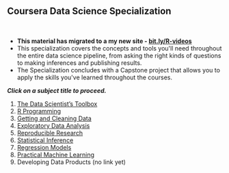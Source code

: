 <h2>Coursera Data Science Specialization</h2>
&nbsp;
<ul>
	<li class="large-text byline"><strong>This material has migrated to a my new site - <a href="https://rcasts.wordpress.com/" target="_blank">bit.ly/R-videos</a></strong></li>
	<li class="large-text byline">This specialization covers the concepts and tools you'll need throughout the entire data science pipeline, from asking the right kinds of questions to making inferences and publishing results.</li>
	<li class="large-text byline">The Specialization concludes<span class="short-description-more hide"> with a Capstone project that allows you to apply the skills you've learned throughout the courses.</span></li>
</ul>
<p class="large-text byline"><em><strong>Click on a subject title to proceed.</strong></em></p>

<ol>
	<li><a title="Data Scientist’s Toolbox (Data Science 1)" href="https://rcasts.wordpress.com/coursera/data-scientists-toolkit/" target="_blank">The Data Scientist’s Toolbox</a></li>
	<li><a title="R Programming (Data Science 2)" href="https://rcasts.wordpress.com/coursera/r-programming/" target="_blank">R Programming</a></li>
	<li><a title="Getting and Cleaning Data (Data Science 3)" href="https://rcasts.wordpress.com/coursera/getting-and-cleaning-data/">Getting and Cleaning Data</a></li>
	<li><a href="https://rcasts.wordpress.com/coursera/exploratory-data-analysis/" target="_blank">Exploratory Data Analysis</a></li>
	<li><a href="https://rcasts.wordpress.com/coursera/reproducibleresearch/" target="_blank">Reproducible Research</a></li>
	<li><a href="https://rcasts.wordpress.com/coursera/statistical-inference/" target="_blank">Statistical Inference</a></li>
	<li><a href="https://rcasts.wordpress.com/coursera/regression/" target="_blank">Regression Models</a></li>
	<li><a href="https://rcasts.wordpress.com/coursera/practical-machine-learning/" target="_blank">Practical Machine Learning</a></li>
	<li>Developing Data Products (no link yet)</li>
</ol>
<p class="large-text byline"></p>
